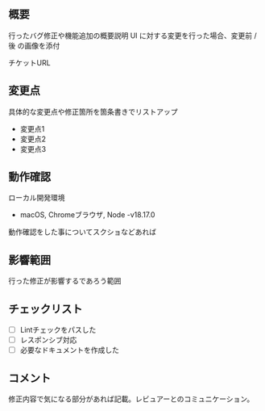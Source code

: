 ## 概要

行ったバグ修正や機能追加の概要説明
UI に対する変更を行った場合、変更前 / 後 の画像を添付

チケットURL

## 変更点

具体的な変更点や修正箇所を箇条書きでリストアップ

- 変更点1
- 変更点2
- 変更点3

## 動作確認

ローカル開発環境
- macOS, Chromeブラウザ, Node -v18.17.0

動作確認をした事についてスクショなどあれば

## 影響範囲

行った修正が影響するであろう範囲

## チェックリスト

- [ ] Lintチェックをパスした
- [ ] レスポンシブ対応
- [ ] 必要なドキュメントを作成した

## コメント

修正内容で気になる部分があれば記載。レビュアーとのコミュニケーション。